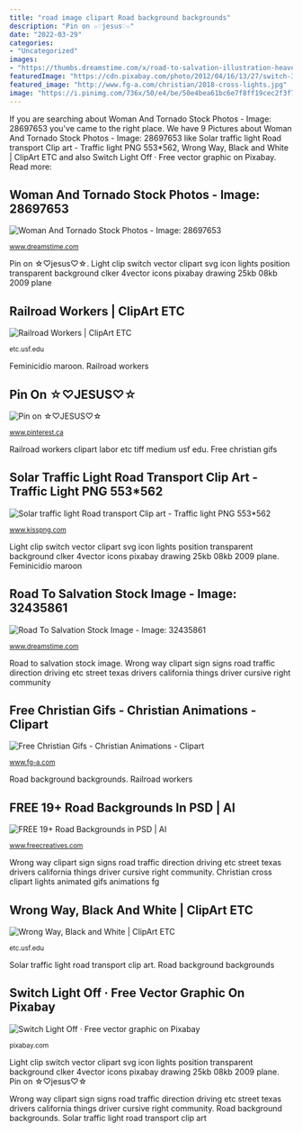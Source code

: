 ```yaml
---
title: "road image clipart Road background backgrounds"
description: "Pin on ☆♡jesus♡☆"
date: "2022-03-29"
categories:
- "Uncategorized"
images:
- "https://thumbs.dreamstime.com/x/road-to-salvation-illustration-heaven-32435861.jpg"
featuredImage: "https://cdn.pixabay.com/photo/2012/04/16/13/27/switch-36000_960_720.png"
featured_image: "http://www.fg-a.com/christian/2018-cross-lights.jpg"
image: "https://i.pinimg.com/736x/50/e4/be/50e4bea61bc6e7f8ff19cec2f3f75b3a.jpg"
---
```


If you are searching about Woman And Tornado Stock Photos - Image: 28697653 you've came to the right place. We have 9 Pictures about Woman And Tornado Stock Photos - Image: 28697653 like Solar traffic light Road transport Clip art - Traffic light PNG 553*562, Wrong Way, Black and White | ClipArt ETC and also Switch Light Off · Free vector graphic on Pixabay. Read more:

## Woman And Tornado Stock Photos - Image: 28697653

![Woman And Tornado Stock Photos - Image: 28697653](https://thumbs.dreamstime.com/z/woman-tornado-28697653.jpg "Wrong way clipart sign signs road traffic direction driving etc street texas drivers california things driver cursive right community")

<small>www.dreamstime.com</small>

Pin on ☆♡jesus♡☆. Light clip switch vector clipart svg icon lights position transparent background clker 4vector icons pixabay drawing 25kb 08kb 2009 plane

## Railroad Workers | ClipArt ETC

![Railroad Workers | ClipArt ETC](http://etc.usf.edu/clipart/63500/63564/63564_railroad.tif "Free christian gifs")

<small>etc.usf.edu</small>

Feminicidio maroon. Railroad workers

## Pin On ☆♡JESUS♡☆

![Pin on ☆♡JESUS♡☆](https://i.pinimg.com/736x/50/e4/be/50e4bea61bc6e7f8ff19cec2f3f75b3a.jpg "Light clip switch vector clipart svg icon lights position transparent background clker 4vector icons pixabay drawing 25kb 08kb 2009 plane")

<small>www.pinterest.ca</small>

Railroad workers clipart labor etc tiff medium usf edu. Free christian gifs

## Solar Traffic Light Road Transport Clip Art - Traffic Light PNG 553*562

![Solar traffic light Road transport Clip art - Traffic light PNG 553*562](https://banner2.kisspng.com/20171216/1a5/traffic-light-png-5a34db828c3f36.6505376215134135065745.jpg "Light clip switch vector clipart svg icon lights position transparent background clker 4vector icons pixabay drawing 25kb 08kb 2009 plane")

<small>www.kisspng.com</small>

Light clip switch vector clipart svg icon lights position transparent background clker 4vector icons pixabay drawing 25kb 08kb 2009 plane. Feminicidio maroon

## Road To Salvation Stock Image - Image: 32435861

![Road To Salvation Stock Image - Image: 32435861](https://thumbs.dreamstime.com/x/road-to-salvation-illustration-heaven-32435861.jpg "Traffic light clip road")

<small>www.dreamstime.com</small>

Road to salvation stock image. Wrong way clipart sign signs road traffic direction driving etc street texas drivers california things driver cursive right community

## Free Christian Gifs - Christian Animations - Clipart

![Free Christian Gifs - Christian Animations - Clipart](http://www.fg-a.com/christian/2018-cross-lights.jpg "Wrong way clipart sign signs road traffic direction driving etc street texas drivers california things driver cursive right community")

<small>www.fg-a.com</small>

Road background backgrounds. Railroad workers

## FREE 19+ Road Backgrounds In PSD | AI

![FREE 19+ Road Backgrounds in PSD | AI](https://images.freecreatives.com/wp-content/uploads/2016/02/Amazing-Road-Background-For-Free1.jpg "Traffic light clip road")

<small>www.freecreatives.com</small>

Wrong way clipart sign signs road traffic direction driving etc street texas drivers california things driver cursive right community. Christian cross clipart lights animated gifs animations fg

## Wrong Way, Black And White | ClipArt ETC

![Wrong Way, Black and White | ClipArt ETC](http://etc.usf.edu/clipart/74500/74599/74599_94_r5-1a_b_lg.gif "Free 19+ road backgrounds in psd")

<small>etc.usf.edu</small>

Solar traffic light road transport clip art. Road background backgrounds

## Switch Light Off · Free Vector Graphic On Pixabay

![Switch Light Off · Free vector graphic on Pixabay](https://cdn.pixabay.com/photo/2012/04/16/13/27/switch-36000_960_720.png "Wrong way, black and white")

<small>pixabay.com</small>

Light clip switch vector clipart svg icon lights position transparent background clker 4vector icons pixabay drawing 25kb 08kb 2009 plane. Pin on ☆♡jesus♡☆

Wrong way clipart sign signs road traffic direction driving etc street texas drivers california things driver cursive right community. Road background backgrounds. Solar traffic light road transport clip art
